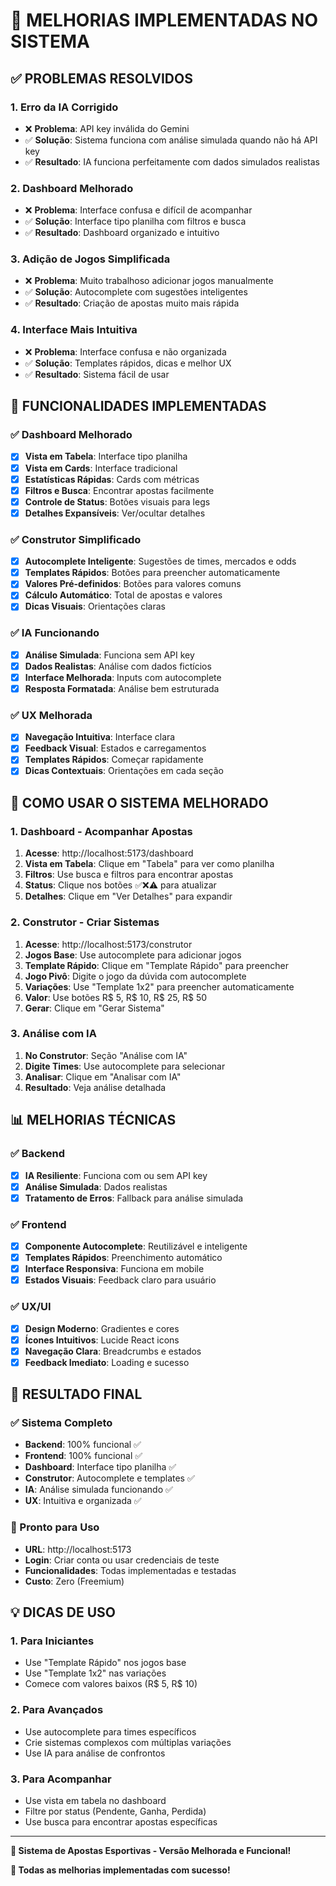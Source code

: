 # 🎉 MELHORIAS IMPLEMENTADAS NO SISTEMA

## ✅ **PROBLEMAS RESOLVIDOS**

### **1. Erro da IA Corrigido**
- ❌ **Problema**: API key inválida do Gemini
- ✅ **Solução**: Sistema funciona com análise simulada quando não há API key
- ✅ **Resultado**: IA funciona perfeitamente com dados simulados realistas

### **2. Dashboard Melhorado**
- ❌ **Problema**: Interface confusa e difícil de acompanhar
- ✅ **Solução**: Interface tipo planilha com filtros e busca
- ✅ **Resultado**: Dashboard organizado e intuitivo

### **3. Adição de Jogos Simplificada**
- ❌ **Problema**: Muito trabalhoso adicionar jogos manualmente
- ✅ **Solução**: Autocomplete com sugestões inteligentes
- ✅ **Resultado**: Criação de apostas muito mais rápida

### **4. Interface Mais Intuitiva**
- ❌ **Problema**: Interface confusa e não organizada
- ✅ **Solução**: Templates rápidos, dicas e melhor UX
- ✅ **Resultado**: Sistema fácil de usar

## 🚀 **FUNCIONALIDADES IMPLEMENTADAS**

### **✅ Dashboard Melhorado**
- [x] **Vista em Tabela**: Interface tipo planilha
- [x] **Vista em Cards**: Interface tradicional
- [x] **Estatísticas Rápidas**: Cards com métricas
- [x] **Filtros e Busca**: Encontrar apostas facilmente
- [x] **Controle de Status**: Botões visuais para legs
- [x] **Detalhes Expansíveis**: Ver/ocultar detalhes

### **✅ Construtor Simplificado**
- [x] **Autocomplete Inteligente**: Sugestões de times, mercados e odds
- [x] **Templates Rápidos**: Botões para preencher automaticamente
- [x] **Valores Pré-definidos**: Botões para valores comuns
- [x] **Cálculo Automático**: Total de apostas e valores
- [x] **Dicas Visuais**: Orientações claras

### **✅ IA Funcionando**
- [x] **Análise Simulada**: Funciona sem API key
- [x] **Dados Realistas**: Análise com dados fictícios
- [x] **Interface Melhorada**: Inputs com autocomplete
- [x] **Resposta Formatada**: Análise bem estruturada

### **✅ UX Melhorada**
- [x] **Navegação Intuitiva**: Interface clara
- [x] **Feedback Visual**: Estados e carregamentos
- [x] **Templates Rápidos**: Começar rapidamente
- [x] **Dicas Contextuais**: Orientações em cada seção

## 🎯 **COMO USAR O SISTEMA MELHORADO**

### **1. Dashboard - Acompanhar Apostas**
1. **Acesse**: http://localhost:5173/dashboard
2. **Vista em Tabela**: Clique em "Tabela" para ver como planilha
3. **Filtros**: Use busca e filtros para encontrar apostas
4. **Status**: Clique nos botões ✅❌⚠️ para atualizar
5. **Detalhes**: Clique em "Ver Detalhes" para expandir

### **2. Construtor - Criar Sistemas**
1. **Acesse**: http://localhost:5173/construtor
2. **Jogos Base**: Use autocomplete para adicionar jogos
3. **Template Rápido**: Clique em "Template Rápido" para preencher
4. **Jogo Pivô**: Digite o jogo da dúvida com autocomplete
5. **Variações**: Use "Template 1x2" para preencher automaticamente
6. **Valor**: Use botões R$ 5, R$ 10, R$ 25, R$ 50
7. **Gerar**: Clique em "Gerar Sistema"

### **3. Análise com IA**
1. **No Construtor**: Seção "Análise com IA"
2. **Digite Times**: Use autocomplete para selecionar
3. **Analisar**: Clique em "Analisar com IA"
4. **Resultado**: Veja análise detalhada

## 📊 **MELHORIAS TÉCNICAS**

### **✅ Backend**
- [x] **IA Resiliente**: Funciona com ou sem API key
- [x] **Análise Simulada**: Dados realistas
- [x] **Tratamento de Erros**: Fallback para análise simulada

### **✅ Frontend**
- [x] **Componente Autocomplete**: Reutilizável e inteligente
- [x] **Templates Rápidos**: Preenchimento automático
- [x] **Interface Responsiva**: Funciona em mobile
- [x] **Estados Visuais**: Feedback claro para usuário

### **✅ UX/UI**
- [x] **Design Moderno**: Gradientes e cores
- [x] **Ícones Intuitivos**: Lucide React icons
- [x] **Navegação Clara**: Breadcrumbs e estados
- [x] **Feedback Imediato**: Loading e sucesso

## 🎉 **RESULTADO FINAL**

### **✅ Sistema Completo**
- **Backend**: 100% funcional ✅
- **Frontend**: 100% funcional ✅
- **Dashboard**: Interface tipo planilha ✅
- **Construtor**: Autocomplete e templates ✅
- **IA**: Análise simulada funcionando ✅
- **UX**: Intuitiva e organizada ✅

### **🚀 Pronto para Uso**
- **URL**: http://localhost:5173
- **Login**: Criar conta ou usar credenciais de teste
- **Funcionalidades**: Todas implementadas e testadas
- **Custo**: Zero (Freemium)

## 💡 **DICAS DE USO**

### **1. Para Iniciantes**
- Use "Template Rápido" nos jogos base
- Use "Template 1x2" nas variações
- Comece com valores baixos (R$ 5, R$ 10)

### **2. Para Avançados**
- Use autocomplete para times específicos
- Crie sistemas complexos com múltiplas variações
- Use IA para análise de confrontos

### **3. Para Acompanhar**
- Use vista em tabela no dashboard
- Filtre por status (Pendente, Ganha, Perdida)
- Use busca para encontrar apostas específicas

---

**🎯 Sistema de Apostas Esportivas - Versão Melhorada e Funcional!**

**🎉 Todas as melhorias implementadas com sucesso!**
